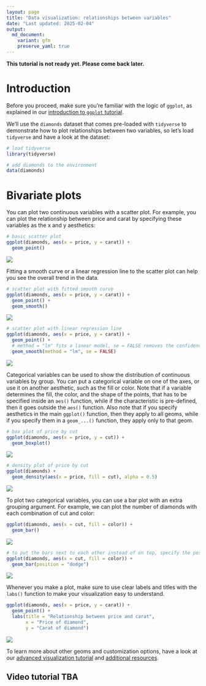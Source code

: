 ```yaml
---
layout: page
title: "Data visualization: relationships between variables"
date: "Last updated: 2025-02-04"
output:
  md_document:
    variant: gfm
    preserve_yaml: true
---
```


**This tutorial is not ready yet. Please come back later.**

# Introduction

Before you proceed, make sure you’re familiar with the logic of
`ggplot`, as explained in our [introduction to `ggplot`
tutorial](../r_ggplot_intro).

We’ll use the `diamonds` dataset that comes pre-loaded with `tidyverse`
to demonstrate how to plot relationships between two variables, so let’s
load `tidyverse` and have a look at the dataset:

``` r
# load tidyverse
library(tidyverse)

# add diamonds to the environment
data(diamonds)
```

# Bivariate plots

You can plot two continuous variables with a scatter plot. For example,
you can plot the relationship between price and carat by specifying
these variables as the x and y aesthetics:

``` r
# basic scatter plot
ggplot(diamonds, aes(x = price, y = carat)) +
  geom_point()
```

![](C:\Users\tro224\ONEDRI~1\DOCUME~1\GitHub\UCRDAT~1.IO\TUTORI~1\R_GGPL~1/figure-gfm/unnamed-chunk-2-1.png)<!-- -->

Fitting a smooth curve or a linear regression line to the scatter plot
can help you see the overall trend in the data.

``` r
# scatter plot with fitted smooth curve
ggplot(diamonds, aes(x = price, y = carat)) +
  geom_point() + 
  geom_smooth()
```

![](C:\Users\tro224\ONEDRI~1\DOCUME~1\GitHub\UCRDAT~1.IO\TUTORI~1\R_GGPL~1/figure-gfm/unnamed-chunk-3-1.png)<!-- -->

``` r
# scatter plot with linear regression line
ggplot(diamonds, aes(x = price, y = carat)) +
  geom_point() + 
  # method = "lm" fits a linear model, se = FALSE removes the confidence interval
  geom_smooth(method = "lm", se = FALSE)
```

![](C:\Users\tro224\ONEDRI~1\DOCUME~1\GitHub\UCRDAT~1.IO\TUTORI~1\R_GGPL~1/figure-gfm/unnamed-chunk-3-2.png)<!-- -->

Categorical variables can be used to show the distribution of continuous
variables by group. You can put a categorical variable on one of the
axes, or use it on another aesthetic, such as the fill or color. Note
that if a variable determines the fill, the color, and the shape of the
points, that has to be specified inside an `aes()` function, while if
the characteristic is pre-defined, then it goes outside the `aes()`
function. Also note that if you specify aesthetics in the main
`ggplot()` function, then they apply to all geoms, while if you specify
them in a `geom_...()` function, they apply only to that geom.

``` r
# box plot of price by cut
ggplot(diamonds, aes(x = price, y = cut)) +
  geom_boxplot()
```

![](C:\Users\tro224\ONEDRI~1\DOCUME~1\GitHub\UCRDAT~1.IO\TUTORI~1\R_GGPL~1/figure-gfm/unnamed-chunk-4-1.png)<!-- -->

``` r
# density plot of price by cut
ggplot(diamonds) +
  geom_density(aes(x = price, fill = cut), alpha = 0.5)
```

![](C:\Users\tro224\ONEDRI~1\DOCUME~1\GitHub\UCRDAT~1.IO\TUTORI~1\R_GGPL~1/figure-gfm/unnamed-chunk-4-2.png)<!-- -->

To plot two categorical variables, you can use a bar plot with an extra
grouping argument. For example, we can plot the number of diamonds with
each combination of cut and color:

``` r
ggplot(diamonds, aes(x = cut, fill = color)) +
  geom_bar()
```

![](C:\Users\tro224\ONEDRI~1\DOCUME~1\GitHub\UCRDAT~1.IO\TUTORI~1\R_GGPL~1/figure-gfm/unnamed-chunk-5-1.png)<!-- -->

``` r
# to put the bars next to each other instead of on top, specify the position
ggplot(diamonds, aes(x = cut, fill = color)) +
  geom_bar(position = "dodge")
```

![](C:\Users\tro224\ONEDRI~1\DOCUME~1\GitHub\UCRDAT~1.IO\TUTORI~1\R_GGPL~1/figure-gfm/unnamed-chunk-5-2.png)<!-- -->

Whenever you make a plot, make sure to use clear labels and titles with
the `labs()` function to make your visualization easy to understand.

``` r
ggplot(diamonds, aes(x = price, y = carat)) +
  geom_point() +
  labs(title = "Relationship between price and carat",
       x = "Price of diamond",
       y = "Carat of diamond")
```

![](C:\Users\tro224\ONEDRI~1\DOCUME~1\GitHub\UCRDAT~1.IO\TUTORI~1\R_GGPL~1/figure-gfm/unnamed-chunk-6-1.png)<!-- -->

To learn more about other geoms and customization options, have a look
at our [advanced visualization tutorial](../r_adv_ggplot) and
[additional resources](../links#Help%20with%20%60ggplot%60).

## Video tutorial TBA
